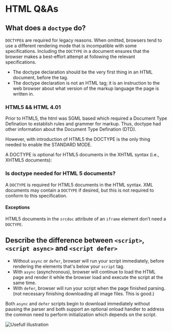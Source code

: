 # HTML Q&As

## What does a `doctype` do?
`DOCTYPE`s are required for legacy reasons. When omitted, browsers tend to use a different rendering mode that is incompatible with some specifications. Including the `DOCTYPE` in a document ensures that the browser makes a best-effort attempt at following the relevant specifications.
* The doctype declaration should be the very first thing in an HTML document, before the tag.
* The doctype declaration is not an HTML tag; it is an instruction to the web browser about what version of the markup language the page is written in.

### HTML5 && HTML 4.01

Prior to HTML5, the html was SGML based which required a Document Type Defination to establish rules and grammer for markup. Thus, doctype had other information about the Document Type Defination (DTD).

However, with introduction of HTML5 the DOCTYPE is the only thing needed to enable the STANDARD MODE.

A DOCTYPE is optional for HTML5 documents in the XHTML syntax (i.e., XHTML5 documents):

### Is doctype needed for HTML 5 documents?
A `DOCTYPE` is required for HTML5 documents in the HTML syntax.
XML documents may contain a `DOCTYPE` if desired, but this is not required to conform to this specification.

#### Exceptions
HTML5 documents in the `srcdoc` attribute of an `iframe` element don’t need a `DOCTYPE`.



## Describe the difference between `<script>`, `<script async>` and `<script defer>`

* Without `async` or `defer`, browser will run your script immediately, 
  before rendering the elements that's below your `script` tag.
* With `async` (asynchronous), browser will continue to load the HTML page 
  and render it while the browser load and execute the script at the same time.
* With `defer`, browser will run your script when the page finished parsing. 
  (not necessary finishing downloading all image files. This is good.)
  
Both `async` and `defer` scripts begin to download immediately without pausing the parser 
and both support an optional onload handler to address the common need to perform 
initialization which depends on the script.

![Usefull illustration](http://i.stack.imgur.com/wfL82.png)
